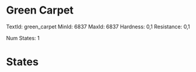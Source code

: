 # Green Carpet
TextId: green_carpet
MinId: 6837
MaxId: 6837
Hardness: 0,1
Resistance: 0,1

Num States: 1
# States
```

```